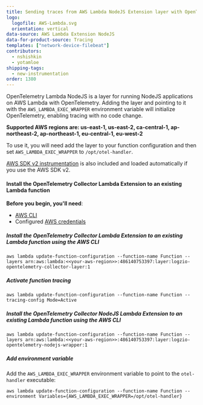 ```yaml
---
title: Sending traces from AWS Lambda NodeJS Extension layer with OpenTelemetry Collector
logo:
  logofile: AWS-Lambda.svg
  orientation: vertical
data-source: AWS Lambda Extension NodeJS
data-for-product-source: Tracing
templates: ["network-device-filebeat"]
contributors:
  - nshishkin
  - yotamloe
shipping-tags:
  - new-instrumentation
order: 1380
---
```

  
OpenTelemetry Lambda NodeJS is a layer for running NodeJS applications on AWS Lambda with OpenTelemetry. Adding the layer and pointing to it with
the `AWS_LAMBDA_EXEC_WRAPPER` environment variable will initialize OpenTelemetry, enabling tracing with no code change.

**Supported AWS regions are: us-east-1, us-east-2, ca-central-1, ap-northeast-2, ap-northeast-1, eu-central-1, eu-west-2** 

To use it, you will need add the layer to your function configuration and then set `AWS_LAMBDA_EXEC_WRAPPER` to `/opt/otel-handler`.

[AWS SDK v2 instrumentation](https://github.com/aspecto-io/opentelemetry-ext-js/tree/master/packages/instrumentation-aws-sdk) is also
included and loaded automatically if you use the AWS SDK v2.

  
#### Install the OpenTelemetry Collector Lambda Extension to an existing Lambda function

**Before you begin, you'll need**:
  
* [AWS CLI](https://docs.aws.amazon.com/cli/latest/userguide/install-cliv2.html)
* Configured [AWS credentials](https://docs.aws.amazon.com/cli/latest/userguide/cli-configure-files.html)

<div class="tasklist">

##### Install the OpenTelemetry Collector Lambda Extension to an existing Lambda function using the AWS CLI

```shell
aws lambda update-function-configuration --function-name Function --layers arn:aws:lambda:<<your-aws-region>>:486140753397:layer:logzio-opentelemetry-collector-layer:1
```
  
##### Activate function tracing
  
```shell
aws lambda update-function-configuration --function-name Function --tracing-config Mode=Active
```

##### Install the OpenTelemetry Collector NodeJS Lambda Extension to an existing Lambda function using the AWS CLI
  
```shell
aws lambda update-function-configuration --function-name Function --layers arn:aws:lambda:<<your-aws-region>>:486140753397:layer:logzio-opentelemetry-nodejs-wrapper:1
```
  
##### Add environment variable
  
Add the `AWS_LAMBDA_EXEC_WRAPPER` environment variable to point to the `otel-handler` executable:

```shell
aws lambda update-function-configuration --function-name Function --environment Variables={AWS_LAMBDA_EXEC_WRAPPER=/opt/otel-handler}
```
  
  
</div>
